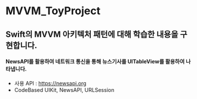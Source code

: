 # MVVM_ToyProject
## Swift의 MVVM 아키텍처 패턴에 대해 학습한 내용을 구현합니다.

#### NewsAPI를 활용하여 네트워크 통신을 통해 뉴스기사를 UITableView를 활용하여 나타냅니다.
- 사용 API : https://newsapi.org
- CodeBased UIKit, NewsAPI, URLSession
